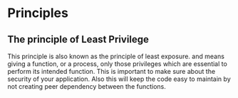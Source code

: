 # Principles

## The principle of Least Privilege
This principle is also known as the principle of least exposure. and means giving a function, or a process, only those privileges which are essential to perform its intended function. This is important to make sure about the security of your application. Also this will keep the code easy to maintain by not creating peer dependency between the functions.
